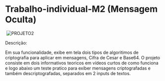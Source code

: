 # Trabalho-individual-M2 (Mensagem Oculta)

<img> ![PROJETO2](https://user-images.githubusercontent.com/113717097/197373406-11fe526f-0c91-4e05-a984-d5096e1fa9a7.png)</img>

Descrição:

Em sua funcionalidade, exibe em tela dois tipos de algoritimos de criptografia para aplicar em mensagens,
Cifra de Cesar e Base64. O projeto consiste em dois informativos teoricos em vídeos curtos de como funciona e logo abaixo
um teste pratico para exiber mensagens criptografadas e também descriptografadas, separados em 2 inputs de textos.

